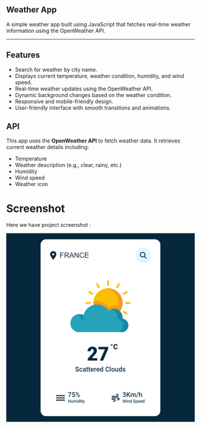 
## Weather App

A simple weather app built using JavaScript that fetches real-time weather information using the OpenWeather API.

---

## Features

- Search for weather by city name.
- Displays current temperature, weather condition, humidity, and wind speed.
- Real-time weather updates using the OpenWeather API.
- Dynamic background changes based on the weather condition.
- Responsive and mobile-friendly design.
- User-friendly interface with smooth transitions and animations.

## API

This app uses the **OpenWeather API** to fetch weather data. It retrieves current weather details including:

- Temperature
- Weather description (e.g., clear, rainy, etc.)
- Humidity
- Wind speed
- Weather icon



# Screenshot
Here we have project screenshot :

![screenshot](screenshot.jpg)
